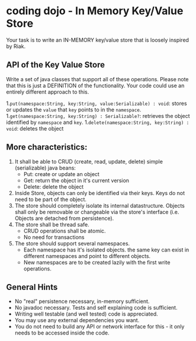 # coding dojo - In Memory Key/Value Store

Your task is to write an IN-MEMORY key/value store that is loosely inspired by Riak.

## API of the Key Value Store
Write a set of java classes that support all of these operations. Please note that this is just a DEFINITION of the functionality. Your code could use an entirely different approach to this.

1.`put(namespace:String, key:String, value:Serializable) : void`: stores or updates the `value` that `key` points to in the `namespace`.
1.`get(namespace:String, key:String) : Serializable?`: retrieves the object identified by `namespace` and `key`.
1.`delete(namespace:String, key:String) : void`: deletes the object

## More characteristics:
1. It shall be able to CRUD (create, read, update, delete) simple (serializable) java beans:
   * Put: create or update an object
   * Get: return the object in it's current version
   * Delete: delete the object
2. Inside Store, objects can only be identified via their keys. Keys do not need to be part of the object.
3. The store should completely isolate its internal datastructure. Objects shall only be removable or changeable via the store's interface (i.e. Objects are detached from persistence).
4. The store shall be thread safe.
    * CRUD operations shall be atomic.
    * No need for transactions
5. The store should support several namespaces.
    * Each namespace has it's isolated objects. the same key can exist in different namespaces and point to different objects.
    * New namespaces are to be created lazily with the first write operations.

## General Hints
* No "real" persistence necessary, in-memory sufficient.
* No javadoc necessary. Tests and self explaining code is sufficient.
* Writing well testable (and well tested) code is appreciated.
* You may use any external dependencies you want.
* You do not need to build any API or network interface for this - it only needs to be accessed inside the code.

